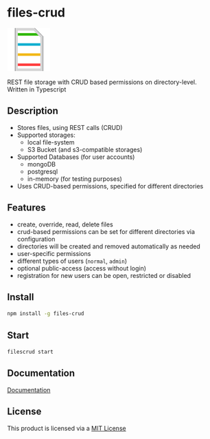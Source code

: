 # files-crud

![logo](./logo.png)

REST file storage with CRUD based permissions on directory-level. \
Written in Typescript

## Description
* Stores files, using REST calls (CRUD)
* Supported storages:
  * local file-system
  * S3 Bucket (and s3-compatible storages)
* Supported Databases (for user accounts)
  * mongoDB
  * postgresql
  * in-memory (for testing purposes)
* Uses CRUD-based permissions, specified for different directories

## Features
* create, override, read, delete files
* crud-based permissions can be set for different directories via configuration
* directories will be created and removed automatically as needed
* user-specific permissions
* different types of users (`normal`, `admin`)
* optional public-access (access without login)
* registration for new users can be open, restricted or disabled

## Install
```sh
npm install -g files-crud
```

## Start
```sh
filescrud start
```

## Documentation
[Documentation](https://files-crud.johanna-dev.de/)

## License
This product is licensed via a [MIT License](./LICENSE.md)
